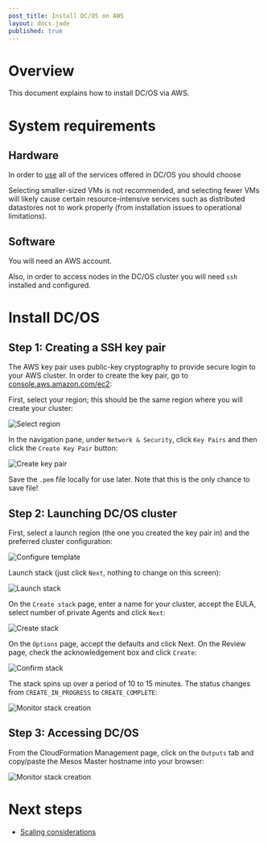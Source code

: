 ```yaml
---
post_title: Install DC/OS on AWS
layout: docs.jade
published: true
---
```


# Overview

This document explains how to install DC/OS via AWS.

# System requirements

## Hardware

In order to [use](/usage/) all of the services offered in DC/OS you should choose 

Selecting smaller-sized VMs is not recommended, and selecting fewer VMs will likely cause certain resource-intensive services such as distributed datastores not to work properly (from installation issues to operational limitations).

## Software

You will need an AWS account.

Also, in order to access nodes in the DC/OS cluster you will need `ssh` installed and configured.

# Install DC/OS

## Step 1: Creating a SSH key pair

The AWS key pair uses public-key cryptography to provide secure login to your AWS cluster. In order to create the key pair, go to [console.aws.amazon.com/ec2](https://console.aws.amazon.com/ec2/):

First, select your region; this should be the same region where you will create your cluster:

![Select region](aws/img/dcos-aws-step1a.png)

In the navigation pane, under `Network & Security`, click `Key Pairs` and then click the `Create Key Pair` button:

![Create key pair](aws/img/dcos-aws-step1b.png)

Save the `.pem` file locally for use later. Note that this is the only chance to save file!


## Step 2: Launching DC/OS cluster

First, select a launch region (the one you created the key pair in) and the preferred cluster configuration:

![Configure template](aws/img/dcos-aws-step2a.png)

Launch stack (just click `Next`, nothing to change on this screen):

![Launch stack](aws/img/dcos-aws-step2b.png)

On the `Create stack` page, enter a name for your cluster, accept the EULA, select number of private Agents and click `Next`:

![Create stack](aws/img/dcos-aws-step2c.png)

On the `Options` page, accept the defaults and click Next. On the Review page, check the acknowledgement box and click `Create`:

![Confirm stack](aws/img/dcos-aws-step2d.png)

The stack spins up over a period of 10 to 15 minutes. The status changes from `CREATE_IN_PROGRESS` to `CREATE_COMPLETE`:

![Monitor stack creation](aws/img/dcos-aws-step2e.png)

## Step 3: Accessing DC/OS

From the CloudFormation Management page, click on the `Outputs` tab and copy/paste the Mesos Master hostname into your browser:

![Monitor stack creation](aws/img/dcos-aws-step3a.png)


# Next steps

- [Scaling considerations](https://aws.amazon.com/autoscaling/)
